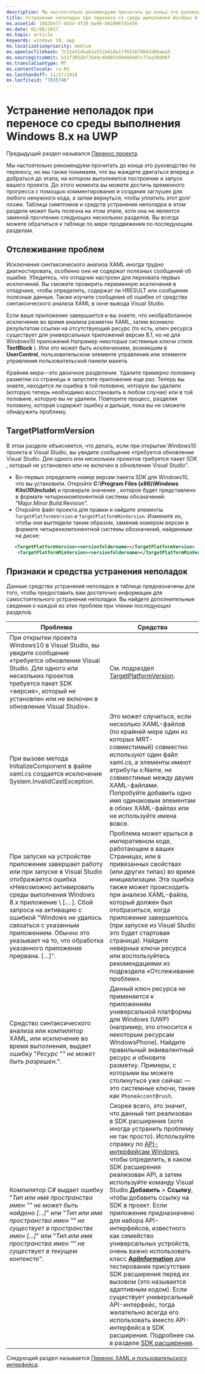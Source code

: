 ```yaml
---
description: Мы настоятельно рекомендуем прочитать до конца это руководство по переносу, но мы также понимаем, что вы жаждете двигаться вперед и добраться до этапа, на котором выполняется построение и запуск вашего проекта.
title: Устранение неполадок при переносе со среды выполнения Windows 8.x на UWP
ms.assetid: 1882b477-bb5d-4f29-ba99-b61096f45e50
ms.date: 02/08/2017
ms.topic: article
keywords: windows 10, uwp
ms.localizationpriority: medium
ms.openlocfilehash: 7c31d414bab1e551b418a1ff653678665d66aea5
ms.sourcegitcommit: b11f305dbf7649c4b68550b666487c77ea30d98f
ms.translationtype: MT
ms.contentlocale: ru-RU
ms.lasthandoff: 11/27/2018
ms.locfileid: "7835746"
---
```

# <a name="troubleshooting-porting-windows-runtime-8x-to-uwp"></a>Устранение неполадок при переносе со среды выполнения Windows 8.x на UWP


Предыдущий раздел назывался [Перенос проекта](w8x-to-uwp-porting-to-a-uwp-project.md).

Мы настоятельно рекомендуем прочитать до конца это руководство по переносу, но мы также понимаем, что вы жаждете двигаться вперед и добраться до этапа, на котором выполняется построение и запуск вашего проекта. До этого момента вы можете достичь временного прогресса с помощью комментирования и создания заглушек для любого ненужного кода, а затем вернуться, чтобы уплатить этот долг позже. Таблица симптомов и средств устранения неполадок в этом разделе может быть полезна на этом этапе, хотя она не является заменой прочтению следующих нескольких разделов. Вы всегда можете обратиться к таблице по мере продвижения по последующим разделам.

## <a name="tracking-down-issues"></a>Отслеживание проблем

Исключения синтаксического анализа XAML иногда трудно диагностировать, особенно они не содержат полезных сообщений об ошибке. Убедитесь, что отладчик настроен для перехвата первых исключений. Вы сможете проверить переменную исключения в отладчике, чтобы определить, содержат ли HRESULT или сообщение полезные данные. Также изучите сообщения об ошибке от средства синтаксического анализа XAML в окне вывода Visual Studio.

Если ваше приложение завершается и вы знаете, что необработанное исключение во время анализа разметки XAML, затем возникло результатом ссылки на отсутствующий ресурс (то есть, ключ ресурса существует для универсальных приложений версии 8.1, но не для Windows10 приложений Например некоторые системные ключи стиля **TextBlock** ). Или это может быть исключением, возникшим в **UserControl**, пользовательском элементе управления или элементе управления пользовательской панели макета.

Крайняя мера—это двоичное разделение. Удалите примерно половину разметки со страницы и запустите приложение еще раз. Теперь вы знаете, находится ли ошибка в той половине, которую вы удалили (которую теперь необходимо восстановить в любом случае) или в той половине, которую вы *не* удалили. Повторите процесс, разделяя половину, которая содержит ошибку и дальше, пока вы не сможете обнаружить проблему.

## <a name="targetplatformversion"></a>TargetPlatformVersion

В этом разделе объясняется, что делать, если при открытии Windows10 проекта в Visual Studio, вы увидите сообщение «требуется обновление Visual Studio. Для одного или нескольких проектов требуется пакет SDK <version>, который не установлен или не включен в обновление Visual Studio".

-   Во-первых определите номер версии пакета SDK для Windows10, что вы установили. Откройте **C:\\Program Files (x86)\\Windows Kits\\10\\Include\\<versionfoldername>** и проверьте значение *<versionfoldername>*, которое будет представлено в формате четырехкомпонентной системы обозначений: "Major.Minor.Build.Revision".
-   Откройте файл проекта для правки и найдите элементы `TargetPlatformVersion` и `TargetPlatformMinVersion`. Измените их, чтобы они выглядели таким образом, заменив *<versionfoldername>* номером версии в формате четырехкомпонентной системы обозначений, найденным на диске:

```xml
   <TargetPlatformVersion><versionfoldername></TargetPlatformVersion>
    <TargetPlatformMinVersion><versionfoldername></TargetPlatformMinVersion>
```

## <a name="troubleshooting-symptoms-and-remedies"></a>Признаки и средства устранения неполадок

Данные средства устранения неполадок в таблице предназначены для того, чтобы предоставить вам достаточно информации для самостоятельного устранения неполадки. Вы найдете дополнительные сведения о каждой из этих проблем при чтении последующих разделов.

| Проблема | Средство |
|---------|--------|
| При открытии проекта Windows10 в Visual Studio, вы увидите сообщение «требуется обновление Visual Studio. Для одного или нескольких проектов требуется пакет SDK &lt;версия&gt;, который не установлен или не включен в обновление Visual Studio». | См. подраздел [TargetPlatformVersion](#targetplatformversion). |
| При вызове метода InitializeComponent в файле xaml.cs создается исключение System.InvalidCastException.| Это может случиться, если несколько XAML-файлов (по крайней мере один из которых MRT-совместимый) совместно используют один файл xaml.cs, а элементы имеют атрибуты x:Name, не совместимые между двумя XAML-файлами. Попробуйте добавить одно имя одинаковым элементам в обоих XAML-файлах или не используйте имена вовсе. |
| При запуске на устройстве приложение завершает работу или при запуске в Visual Studio отображается ошибка «Невозможно активировать среды выполнения Windows 8.x приложение \ [… \]. Сбой запроса на активацию с ошибкой "Windows не удалось связаться с указанным приложением. Обычно это указывает на то, что обработка указанного приложения прервана. \[…\]”. | Проблема может крыться в императивном коде, работающем в ваших Страницах, или в привязанных свойствах (или других типах) во время инициализации. Эта ошибка также может происходить при анализе XAML-файла, который должен был отобразиться, когда приложение завершилось (при запуске из Visual Studio это будет стартовая страница). Найдите неверные ключи ресурса или воспользуйтесь рекомендациями из подраздела «Отслеживание проблем».|
| Средство синтаксического анализа или компилятор XAML, или исключение во время выполнения, выдает ошибку "*Ресурс "<resourcekey>" не может быть разрешен.*". | Данный ключ ресурса не применяется к приложениям универсальной платформы для Windows (UWP) (например, это относится к некоторым ресурсам WindowsPhone). Найдите правильный эквивалентный ресурс и обновите разметку. Примеры, с которыми вы можете столкнуться уже сейчас — это системные ключи, такие как `PhoneAccentBrush`. |
| Компилятор C# выдает ошибку "*Тип или имя пространства имен "<name>" не может быть найдено \[...\]*" или "*Тип или имя пространства имен "<name>" не существует в пространстве имен \[...\]*" или "*Тип или имя пространства имен "<name>" не существует в текущем контексте*". | Скорее всего, это значит, что данный тип реализован в SDK расширения (хотя иногда устранить проблему не так просто). Используйте справку по [API-интерфейсам Windows](https://msdn.microsoft.com/library/windows/apps/bg124285), чтобы определить, в каком SDK расширения реализован API, а затем используйте команду Visual Studio **Добавить**  > **Ссылку**, чтобы добавить ссылку на SDK в проект. Если приложение предназначено для набора API-интерфейсов, известного как семейство универсальных устройств, очень важно использовать класс [**ApiInformation**](https://msdn.microsoft.com/library/windows/apps/dn949001) для тестирования присутствия SDK расширения перед их вызовом (это называется адаптивным кодом). Если существует универсальный API-интерфейс, тогда желательно всегда его использовать вместо API-интерфейса в SDK расширения. Подробнее см. в разделе [SDK расширения](w8x-to-uwp-porting-to-a-uwp-project.md). |

Следующий раздел называется [Перенос XAML и пользовательского интерфейса](w8x-to-uwp-porting-xaml-and-ui.md).

